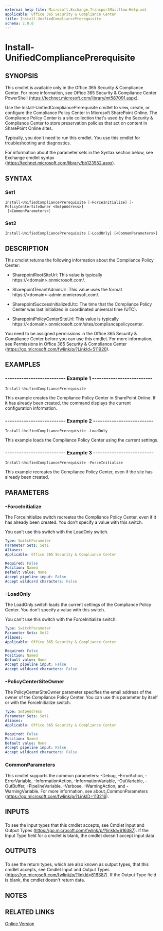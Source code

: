 ```yaml
---
external help file: Microsoft.Exchange.TransportMailflow-Help.xml
applicable: Office 365 Security & Compliance Center
title: Install-UnifiedCompliancePrerequisite
schema: 2.0.0
---
```


# Install-UnifiedCompliancePrerequisite

## SYNOPSIS
This cmdlet is available only in the Office 365 Security & Compliance Center. For more information, see Office 365 Security & Compliance Center PowerShell (https://technet.microsoft.com/library/mt587091.aspx).

Use the Install-UnifiedCompliancePrerequisite cmdlet to view, create, or configure the Compliance Policy Center in Microsoft SharePoint Online. The Compliance Policy Center is a site collection that's used by the Security & Compliance Center to store preservation policies that act on content in SharePoint Online sites.

Typically, you don't need to run this cmdlet. You use this cmdlet for troubleshooting and diagnostics.

For information about the parameter sets in the Syntax section below, see Exchange cmdlet syntax (https://technet.microsoft.com/library/bb123552.aspx).

## SYNTAX

### Set1
```
Install-UnifiedCompliancePrerequisite [-ForceInitialize] [-PolicyCenterSiteOwner <SmtpAddress>]
 [<CommonParameters>]
```

### Set2
```
Install-UnifiedCompliancePrerequisite [-LoadOnly] [<CommonParameters>]
```

## DESCRIPTION
This cmdlet returns the following information about the Compliance Policy Center:

- SharepointRootSiteUrl: This value is typically https://\<domain\>.onmicrosoft.com/.

- SharepointTenantAdminUrl: This value uses the format https://\<domain\>-admin.onmicrosoft.com/.

- SharepointSuccessInitializedUtc: The time that the Compliance Policy Center was last initialized in coordinated universal time (UTC).

- SharepointPolicyCenterSiteUrl: This value is typically https://\<domain\>.onmicrosoft.com/sites/compliancepolicycenter.

You need to be assigned permissions in the Office 365 Security & Compliance Center before you can use this cmdlet. For more information, see Permissions in Office 365 Security & Compliance Center (https://go.microsoft.com/fwlink/p/?LinkId=511920).

## EXAMPLES

### -------------------------- Example 1 --------------------------
```
Install-UnifiedCompliancePrerequisite
```

This example creates the Compliance Policy Center in SharePoint Online. If it has already been created, the command displays the current configuration information.

### -------------------------- Example 2 --------------------------
```
Install-UnifiedCompliancePrerequisite -LoadOnly
```

This example loads the Compliance Policy Center using the current settings.

### -------------------------- Example 3 --------------------------
```
Install-UnifiedCompliancePrerequisite -ForceInitialize
```

This example recreates the Compliance Policy Center, even if the site has already been created.

## PARAMETERS

### -ForceInitialize
The ForceInitialize switch recreates the Compliance Policy Center, even if it has already been created. You don't specify a value with this switch.

You can't use this switch with the LoadOnly switch.

```yaml
Type: SwitchParameter
Parameter Sets: Set1
Aliases:
Applicable: Office 365 Security & Compliance Center

Required: False
Position: Named
Default value: None
Accept pipeline input: False
Accept wildcard characters: False
```

### -LoadOnly
The LoadOnly switch loads the current settings of the Compliance Policy Center. You don't specify a value with this switch.

You can't use this switch with the ForceInitialize switch.

```yaml
Type: SwitchParameter
Parameter Sets: Set2
Aliases:
Applicable: Office 365 Security & Compliance Center

Required: False
Position: Named
Default value: None
Accept pipeline input: False
Accept wildcard characters: False
```

### -PolicyCenterSiteOwner
The PolicyCenterSiteOwner parameter specifies the email address of the owner of the Compliance Policy Center. You can use this parameter by itself or with the ForceInitialize switch.

```yaml
Type: SmtpAddress
Parameter Sets: Set1
Aliases:
Applicable: Office 365 Security & Compliance Center

Required: False
Position: Named
Default value: None
Accept pipeline input: False
Accept wildcard characters: False
```

### CommonParameters
This cmdlet supports the common parameters: -Debug, -ErrorAction, -ErrorVariable, -InformationAction, -InformationVariable, -OutVariable, -OutBuffer, -PipelineVariable, -Verbose, -WarningAction, and -WarningVariable. For more information, see about_CommonParameters (https://go.microsoft.com/fwlink/p/?LinkID=113216).

## INPUTS

###  
To see the input types that this cmdlet accepts, see Cmdlet Input and Output Types (https://go.microsoft.com/fwlink/p/?linkId=616387). If the Input Type field for a cmdlet is blank, the cmdlet doesn't accept input data.

## OUTPUTS

###  
To see the return types, which are also known as output types, that this cmdlet accepts, see Cmdlet Input and Output Types (https://go.microsoft.com/fwlink/p/?linkId=616387). If the Output Type field is blank, the cmdlet doesn't return data.

## NOTES

## RELATED LINKS

[Online Version](https://technet.microsoft.com/library/bd658b86-a548-4172-8a76-36c1508b72b5.aspx)
